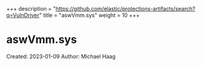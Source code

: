 +++
description = "https://github.com/elastic/protections-artifacts/search?q=VulnDriver"
title = "aswVmm.sys"
weight = 10
+++

# aswVmm.sys

Created: 2023-01-09
Author: Michael Haag



